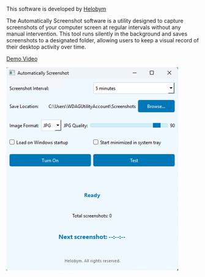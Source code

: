 This software is developed by [Helobym](https://helobym.com)

The Automatically Screenshot software is a utility designed to capture screenshots of your computer screen at regular intervals without any manual intervention. This tool runs silently in the background and saves screenshots to a designated folder, allowing users to keep a visual record of their desktop activity over time.

[Demo Video](https://youtu.be/r8isST8_-gc)

![Screenshot Preview](automatically-screenshot1.png)
